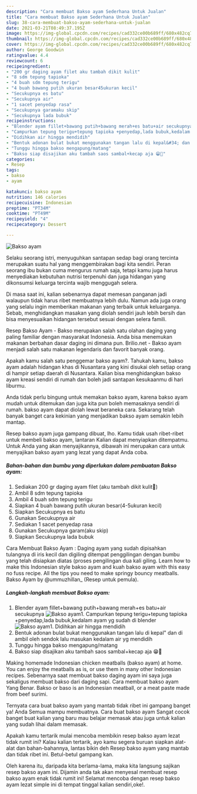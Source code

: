 ```yaml
---
description: "Cara membuat Bakso ayam Sederhana Untuk Jualan"
title: "Cara membuat Bakso ayam Sederhana Untuk Jualan"
slug: 38-cara-membuat-bakso-ayam-sederhana-untuk-jualan
date: 2021-03-21T08:49:37.195Z
image: https://img-global.cpcdn.com/recipes/cad332ce00b689ff/680x482cq70/bakso-ayam-foto-resep-utama.jpg
thumbnail: https://img-global.cpcdn.com/recipes/cad332ce00b689ff/680x482cq70/bakso-ayam-foto-resep-utama.jpg
cover: https://img-global.cpcdn.com/recipes/cad332ce00b689ff/680x482cq70/bakso-ayam-foto-resep-utama.jpg
author: George Goodwin
ratingvalue: 4.4
reviewcount: 6
recipeingredient:
- "200 gr daging ayam filet aku tambah dikit kulit"
- "8 sdm tepung tapioka"
- "4 buah sdm tepung terigu"
- "4 buah bawang putih ukuran besar45ukuran kecil"
- "Secukupnya es batu"
- "Secukupnya air"
- "1 sacet penyedap rasa"
- "Secukupnya garamaku skip"
- "Secukupnya lada bubuk"
recipeinstructions:
- "Blender ayam fillet+bawang putih+bawang merah+es batu+air secukupnya"
- "Campurkan tepung terigu+tepung tapioka +penyedap,lada bubuk,kedalam ayam yg sudah di blender"
- "Didihkan air hingga mendidih"
- "Bentuk adonan bulat bukat menggunakan tangan lalu di kepal&#34; dan di ambil oleh sendok lalu masukan kedalam air yg mendidih"
- "Tunggu hingga bakso mengapung/matang"
- "Bakso siap disajikan aku tambah saos sambal+kecap aja 😁🤭"
categories:
- Resep
tags:
- bakso
- ayam

katakunci: bakso ayam 
nutrition: 146 calories
recipecuisine: Indonesian
preptime: "PT34M"
cooktime: "PT49M"
recipeyield: "4"
recipecategory: Dessert

---
```



![Bakso ayam](https://img-global.cpcdn.com/recipes/cad332ce00b689ff/680x482cq70/bakso-ayam-foto-resep-utama.jpg)

Selaku seorang istri, menyuguhkan santapan sedap bagi orang tercinta merupakan suatu hal yang menggembirakan bagi kita sendiri. Peran seorang ibu bukan cuma mengurus rumah saja, tetapi kamu juga harus menyediakan kebutuhan nutrisi terpenuhi dan juga hidangan yang dikonsumsi keluarga tercinta wajib menggugah selera.

Di masa  saat ini, kalian sebenarnya dapat memesan panganan jadi walaupun tidak harus ribet membuatnya lebih dulu. Namun ada juga orang yang selalu ingin memberikan makanan yang terbaik untuk keluarganya. Sebab, menghidangkan masakan yang diolah sendiri jauh lebih bersih dan bisa menyesuaikan hidangan tersebut sesuai dengan selera famili. 

Resep Bakso Ayam - Bakso merupakan salah satu olahan daging yang paling familiar dengan masyarakat Indonesia. Anda bisa menemukan makanan berbahan dasar daging ini dimana pun. Brilio.net - Bakso ayam menjadi salah satu makanan legendaris dan favorit banyak orang.

Apakah kamu salah satu penggemar bakso ayam?. Tahukah kamu, bakso ayam adalah hidangan khas di Nusantara yang kini disukai oleh setiap orang di hampir setiap daerah di Nusantara. Kalian bisa menghidangkan bakso ayam kreasi sendiri di rumah dan boleh jadi santapan kesukaanmu di hari liburmu.

Anda tidak perlu bingung untuk memakan bakso ayam, karena bakso ayam mudah untuk ditemukan dan juga kita pun boleh memasaknya sendiri di rumah. bakso ayam dapat diolah lewat beraneka cara. Sekarang telah banyak banget cara kekinian yang menjadikan bakso ayam semakin lebih mantap.

Resep bakso ayam juga gampang dibuat, lho. Kamu tidak usah ribet-ribet untuk membeli bakso ayam, lantaran Kalian dapat menyiapkan ditempatmu. Untuk Anda yang akan menyajikannya, dibawah ini merupakan cara untuk menyajikan bakso ayam yang lezat yang dapat Anda coba.

<!--inarticleads1-->

##### Bahan-bahan dan bumbu yang diperlukan dalam pembuatan Bakso ayam:

1. Sediakan 200 gr daging ayam filet (aku tambah dikit kulit🤭)
1. Ambil 8 sdm tepung tapioka
1. Ambil 4 buah sdm tepung terigu
1. Siapkan 4 buah bawang putih ukuran besar(4-5ukuran kecil)
1. Siapkan Secukupnya es batu
1. Gunakan Secukupnya air
1. Sediakan 1 sacet penyedap rasa
1. Gunakan Secukupnya garam(aku skip)
1. Siapkan Secukupnya lada bubuk


Cara Membuat Bakso Ayam : Daging ayam yang sudah dipisahkan tulangnya di iris kecil dan digiling ditempat penggilingan dengan bumbu yang telah disiapkan diatas (proses pengilingan dua kali giling. Learn how to make this Indonesian style bakso ayam and kuah bakso ayam with this easy no fuss recipe. All the tips you need to make springy bouncy meatballs. Bakso Ayam by @ummuzhillan_ (Resep untuk pemula). 

<!--inarticleads2-->

##### Langkah-langkah membuat Bakso ayam:

1. Blender ayam fillet+bawang putih+bawang merah+es batu+air secukupnya
<img src="https://img-global.cpcdn.com/steps/d21e44b908a3f8e4/160x128cq70/bakso-ayam-langkah-memasak-1-foto.jpg" alt="Bakso ayam">1. Campurkan tepung terigu+tepung tapioka +penyedap,lada bubuk,kedalam ayam yg sudah di blender
<img src="https://img-global.cpcdn.com/steps/60101703cefa9701/160x128cq70/bakso-ayam-langkah-memasak-2-foto.jpg" alt="Bakso ayam">1. Didihkan air hingga mendidih
1. Bentuk adonan bulat bukat menggunakan tangan lalu di kepal&#34; dan di ambil oleh sendok lalu masukan kedalam air yg mendidih
1. Tunggu hingga bakso mengapung/matang
1. Bakso siap disajikan aku tambah saos sambal+kecap aja 😁🤭


Making homemade Indonesian chicken meatballs (bakso ayam) at home. You can enjoy the meatballs as is, or use them in many other Indonesian recipes. Sebenarnya saat membuat bakso daging ayam ini saya juga sekaligus membuat bakso dari daging sapi. Cara membuat bakso ayam Yang Benar. Bakso or baso is an Indonesian meatball, or a meat paste made from beef surimi. 

Ternyata cara buat bakso ayam yang mantab tidak ribet ini gampang banget ya! Anda Semua mampu membuatnya. Cara buat bakso ayam Sangat cocok banget buat kalian yang baru mau belajar memasak atau juga untuk kalian yang sudah lihai dalam memasak.

Apakah kamu tertarik mulai mencoba membikin resep bakso ayam lezat tidak rumit ini? Kalau kalian tertarik, ayo kamu segera buruan siapkan alat-alat dan bahan-bahannya, lantas bikin deh Resep bakso ayam yang mantab dan tidak ribet ini. Betul-betul gampang kan. 

Oleh karena itu, daripada kita berlama-lama, maka kita langsung sajikan resep bakso ayam ini. Dijamin anda tak akan menyesal membuat resep bakso ayam enak tidak rumit ini! Selamat mencoba dengan resep bakso ayam lezat simple ini di tempat tinggal kalian sendiri,oke!.

